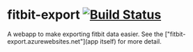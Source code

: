 fitbit-export
[![Build Status](https://travis-ci.org/NickHeiner/fitbit-export.svg?branch=master)](https://travis-ci.org/NickHeiner/fitbit-export)
=============

A webapp to make exporting fitbit data easier. See the ["fitbit-export.azurewebsites.net"](app itself) for more detail.
